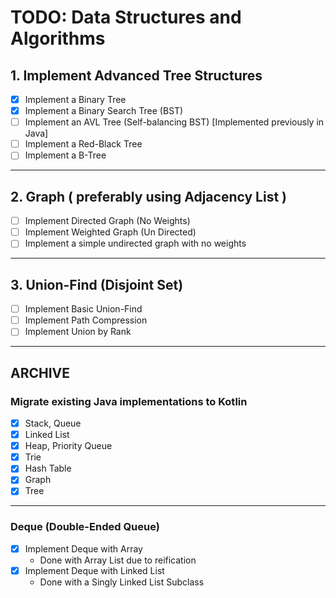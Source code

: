 # TODO: Data Structures and Algorithms

## 1. Implement Advanced Tree Structures
- [X] Implement a Binary Tree
- [X] Implement a Binary Search Tree (BST)
- [ ] Implement an AVL Tree (Self-balancing BST) [Implemented previously in Java]
- [ ] Implement a Red-Black Tree
- [ ] Implement a B-Tree

---

## 2. Graph ( preferably using Adjacency List )
- [ ] Implement Directed Graph (No Weights)
- [ ] Implement Weighted Graph (Un Directed)
- [ ] Implement a simple undirected graph with no weights

---

## 3. Union-Find (Disjoint Set)
- [ ] Implement Basic Union-Find
- [ ] Implement Path Compression
- [ ] Implement Union by Rank

---

## ARCHIVE

### Migrate existing Java implementations to Kotlin
- [X] Stack, Queue
- [X] Linked List
- [X] Heap, Priority Queue
- [X] Trie
- [X] Hash Table
- [X] Graph
- [X] Tree

---

### Deque (Double-Ended Queue)
- [X] Implement Deque with Array
  - Done with Array List due to reification
- [X] Implement Deque with Linked List
  - Done with a Singly Linked List Subclass